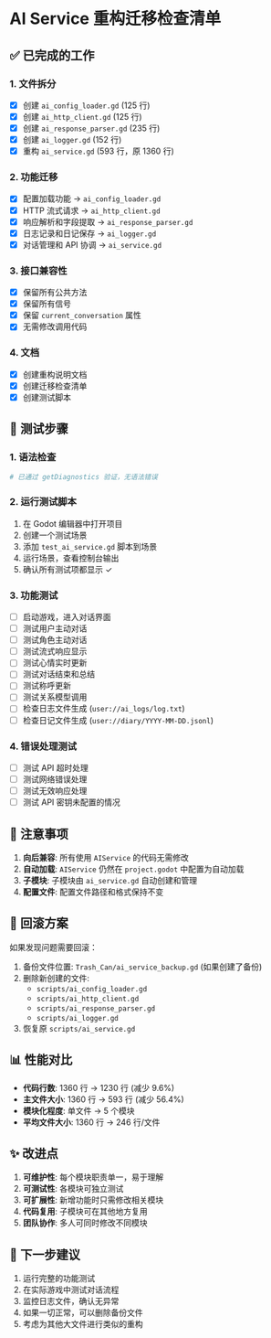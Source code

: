 # AI Service 重构迁移检查清单

## ✅ 已完成的工作

### 1. 文件拆分
- [x] 创建 `ai_config_loader.gd` (125 行)
- [x] 创建 `ai_http_client.gd` (125 行)
- [x] 创建 `ai_response_parser.gd` (235 行)
- [x] 创建 `ai_logger.gd` (152 行)
- [x] 重构 `ai_service.gd` (593 行，原 1360 行)

### 2. 功能迁移
- [x] 配置加载功能 → `ai_config_loader.gd`
- [x] HTTP 流式请求 → `ai_http_client.gd`
- [x] 响应解析和字段提取 → `ai_response_parser.gd`
- [x] 日志记录和日记保存 → `ai_logger.gd`
- [x] 对话管理和 API 协调 → `ai_service.gd`

### 3. 接口兼容性
- [x] 保留所有公共方法
- [x] 保留所有信号
- [x] 保留 `current_conversation` 属性
- [x] 无需修改调用代码

### 4. 文档
- [x] 创建重构说明文档
- [x] 创建迁移检查清单
- [x] 创建测试脚本

## 🧪 测试步骤

### 1. 语法检查
```bash
# 已通过 getDiagnostics 验证，无语法错误
```

### 2. 运行测试脚本
1. 在 Godot 编辑器中打开项目
2. 创建一个测试场景
3. 添加 `test_ai_service.gd` 脚本到场景
4. 运行场景，查看控制台输出
5. 确认所有测试项都显示 ✓

### 3. 功能测试
- [ ] 启动游戏，进入对话界面
- [ ] 测试用户主动对话
- [ ] 测试角色主动对话
- [ ] 测试流式响应显示
- [ ] 测试心情实时更新
- [ ] 测试对话结束和总结
- [ ] 测试称呼更新
- [ ] 测试关系模型调用
- [ ] 检查日志文件生成 (`user://ai_logs/log.txt`)
- [ ] 检查日记文件生成 (`user://diary/YYYY-MM-DD.jsonl`)

### 4. 错误处理测试
- [ ] 测试 API 超时处理
- [ ] 测试网络错误处理
- [ ] 测试无效响应处理
- [ ] 测试 API 密钥未配置的情况

## 📝 注意事项

1. **向后兼容**: 所有使用 `AIService` 的代码无需修改
2. **自动加载**: `AIService` 仍然在 `project.godot` 中配置为自动加载
3. **子模块**: 子模块由 `ai_service.gd` 自动创建和管理
4. **配置文件**: 配置文件路径和格式保持不变

## 🔄 回滚方案

如果发现问题需要回滚：

1. 备份文件位置: `Trash_Can/ai_service_backup.gd` (如果创建了备份)
2. 删除新创建的文件:
   - `scripts/ai_config_loader.gd`
   - `scripts/ai_http_client.gd`
   - `scripts/ai_response_parser.gd`
   - `scripts/ai_logger.gd`
3. 恢复原 `scripts/ai_service.gd`

## 📊 性能对比

- **代码行数**: 1360 行 → 1230 行 (减少 9.6%)
- **主文件大小**: 1360 行 → 593 行 (减少 56.4%)
- **模块化程度**: 单文件 → 5 个模块
- **平均文件大小**: 1360 行 → 246 行/文件

## ✨ 改进点

1. **可维护性**: 每个模块职责单一，易于理解
2. **可测试性**: 各模块可独立测试
3. **可扩展性**: 新增功能时只需修改相关模块
4. **代码复用**: 子模块可在其他地方复用
5. **团队协作**: 多人可同时修改不同模块

## 🎯 下一步建议

1. 运行完整的功能测试
2. 在实际游戏中测试对话流程
3. 监控日志文件，确认无异常
4. 如果一切正常，可以删除备份文件
5. 考虑为其他大文件进行类似的重构
